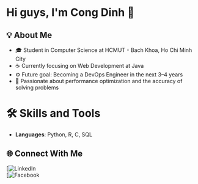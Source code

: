 # Hi guys, I'm Cong Dinh 👋

## 💡 About Me 
- 🎓 Student in Computer Science at HCMUT - Bach Khoa, Ho Chi Minh City
- ☕ Currently focusing on Web Development at Java
- ⚙️ Future goal: Becoming a DevOps Engineer in the next 3–4 years
- 🚀 Passionate about performance optimization and the accuracy of solving problems

# 🛠 Skills and Tools
- **Languages**: Python, R, C, SQL

## 🌐 Connect With Me  
[![LinkedIn](Updating)  
[![Facebook](https://www.facebook.com/cong.inh.351918/)  
